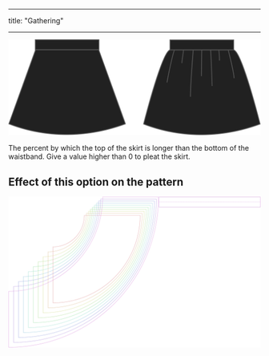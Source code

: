- - -
title: "Gathering"
- - -

![Gathering](gathering.svg)

The percent by which the top of the skirt is longer than the bottom of the waistband. Give a value higher than 0 to pleat the skirt.

## Effect of this option on the pattern

![This image shows the effect of this option by superimposing several variants that have a different value for this option](sandy_gathering_sample.svg "Effect of this option on the pattern")

